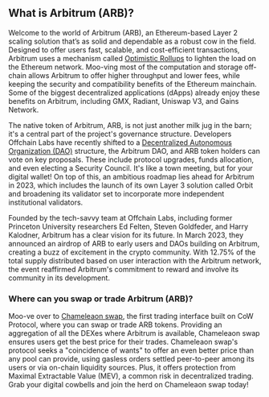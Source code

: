 <h2>What is Arbitrum (ARB)?</h2>
<p>Welcome to the world of Arbitrum (ARB), an Ethereum-based Layer 2 scaling solution that’s as solid and dependable as a robust cow in the field. Designed to offer users fast, scalable, and cost-efficient transactions, Arbitrum uses a mechanism called <a href="https://ethereum.org/en/developers/docs/scaling/optimistic-rollups/" rel="nofollow noreferrer noopener" target="_blank">Optimistic Rollups</a> to lighten the load on the Ethereum network. Moo-ving most of the computation and storage off-chain allows Arbitrum to offer higher throughput and lower fees, while keeping the security and compatibility benefits of the Ethereum mainchain. Some of the biggest decentralized applications (dApps) already enjoy these benefits on Arbitrum, including GMX, Radiant, Uniswap V3, and Gains Network.</p>

<p>The native token of Arbitrum, ARB, is not just another milk jug in the barn; it's a central part of the project's governance structure. Developers Offchain Labs have recently shifted to a <a href="https://en.wikipedia.org/wiki/Decentralized_autonomous_organization" rel="nofollow noreferrer noopener" target="_blank">Decentralized Autonomous Organization (DAO)</a> structure, the Arbitrum DAO, and ARB token holders can vote on key proposals. These include protocol upgrades, funds allocation, and even electing a Security Council. It's like a town meeting, but for your digital wallet! On top of this, an ambitious roadmap lies ahead for Arbitrum in 2023, which includes the launch of its own Layer 3 solution called Orbit and broadening its validator set to incorporate more independent institutional validators.</p>

<p>Founded by the tech-savvy team at Offchain Labs, including former Princeton University researchers Ed Felten, Steven Goldfeder, and Harry Kalodner, Arbitrum has a clear vision for its future. In March 2023, they announced an airdrop of ARB to early users and DAOs building on Arbitrum, creating a buzz of excitement in the crypto community. With 12.75% of the total supply distributed based on user interaction with the Arbitrum network, the event reaffirmed Arbitrum's commitment to reward and involve its community in its development.</p>

<h3>Where can you swap or trade Arbitrum (ARB)?</h3>
<p>Moo-ve over to <a href="https://chameleon.exchange/" rel="noopener" target="_blank">Chameleaon swap</a>, the first trading interface built on CoW Protocol, where you can swap or trade ARB tokens. Providing an aggregation of all the DEXes where Arbitrum is available, Chameleaon swap ensures users get the best price for their trades. Chameleaon swap's protocol seeks a "coincidence of wants" to offer an even better price than any pool can provide, using gasless orders settled peer-to-peer among its users or via on-chain liquidity sources. Plus, it offers protection from Maximal Extractable Value (MEV), a common risk in decentralized trading. Grab your digital cowbells and join the herd on Chameleaon swap today!</p>
